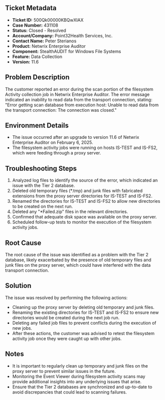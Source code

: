 ## Ticket Metadata
- **Ticket ID:** 500Qk00000KBQwXIAX
- **Case Number:** 431108
- **Status:** Closed - Resolved
- **Account/Company:** Point32Health Services, Inc.
- **Contact Name:** Peter Sterianos
- **Product:** Netwrix Enterprise Auditor
- **Component:** StealthAUDIT for Windows File Systems
- **Feature:** Data Collection
- **Version:** 11.6

## Problem Description
The customer reported an error during the scan portion of the filesystem Activity collection job in Netwrix Enterprise Auditor. The error message indicated an inability to read data from the transport connection, stating: "Error getting scan database from execution host: Unable to read data from the transport connection: The connection was closed."

## Environment Details
- The issue occurred after an upgrade to version 11.6 of Netwrix Enterprise Auditor on February 6, 2025.
- The filesystem activity jobs were running on hosts IS-TEST and IS-FS2, which were feeding through a proxy server.

## Troubleshooting Steps
1. Analyzed log files to identify the source of the error, which indicated an issue with the Tier 2 database.
2. Deleted old temporary files (*.tmp) and junk files with fabricated extensions from the proxy server directories for IS-TEST and IS-FS2.
3. Renamed the directories for IS-TEST and IS-FS2 to allow new directories to be created on the next run.
4. Deleted any "*Failed.zip" files in the relevant directories.
5. Confirmed that adequate disk space was available on the proxy server.
6. Scheduled follow-up tests to monitor the execution of the filesystem activity jobs.

## Root Cause
The root cause of the issue was identified as a problem with the Tier 2 database, likely exacerbated by the presence of old temporary files and junk files on the proxy server, which could have interfered with the data transport connection.

## Solution
The issue was resolved by performing the following actions:
- Cleaning up the proxy server by deleting old temporary and junk files.
- Renaming the existing directories for IS-TEST and IS-FS2 to ensure new directories would be created during the next job run.
- Deleting any failed job files to prevent conflicts during the execution of new jobs.
- After these actions, the customer was advised to retest the filesystem activity job once they were caught up with other jobs.

## Notes
- It is important to regularly clean up temporary and junk files on the proxy server to prevent similar issues in the future.
- Monitoring the Event Viewer during filesystem activity scans may provide additional insights into any underlying issues that arise.
- Ensure that the Tier 2 databases are synchronized and up-to-date to avoid discrepancies that could lead to scanning failures.
